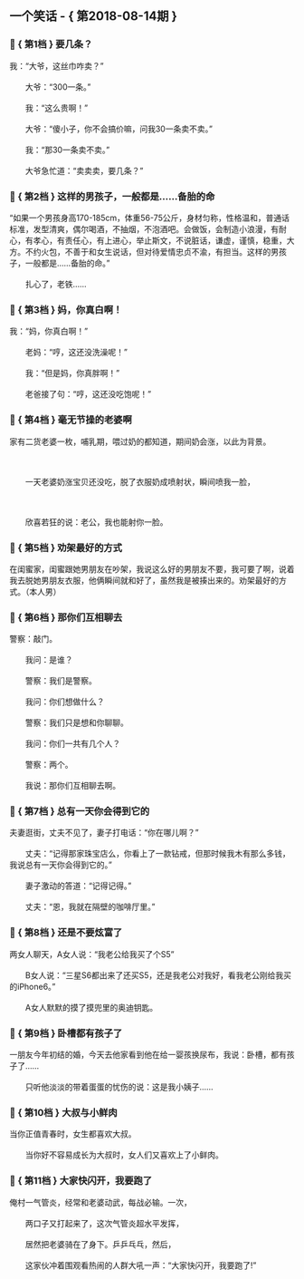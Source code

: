 ## 一个笑话 - { 第2018-08-14期 }
</hr>

### :jack_o_lantern: { 第1档 } 要几条？
我：“大爷，这丝巾咋卖？”<br/><br/>　　大爷：“300一条。”<br/><br/>　　我：“这么贵啊！”<br/><br/>　　大爷：“傻小子，你不会搞价嘛，问我30一条卖不卖。”<br/><br/>　　我：“那30一条卖不卖。”<br/><br/>　　大爷急忙道：“卖卖卖，要几条？”


### :jack_o_lantern: { 第2档 } 这样的男孩子，一般都是……备胎的命
“如果一个男孩身高170-185cm，体重56-75公斤，身材匀称，性格温和，普通话标准，发型清爽，偶尔喝酒，不抽烟，不泡酒吧。会做饭，会制造小浪漫，有耐心，有孝心，有责任心，有上进心，举止斯文，不说脏话，谦虚，谨慎，稳重，大方。不约火包，不善于和女生说话，但对待爱情忠贞不渝，有担当。这样的男孩子，一般都是……备胎的命。”<br/><br/>　　扎心了，老铁……


### :jack_o_lantern: { 第3档 } 妈，你真白啊！
我：“妈，你真白啊！”<br/><br/>　　老妈：“哼，这还没洗澡呢！”<br/><br/>　　我：“但是妈，你真胖啊！”<br/><br/>　　老爸接了句：“哼，这还没吃饱呢！”


### :jack_o_lantern: { 第4档 } 毫无节操的老婆啊
家有二货老婆一枚，哺乳期，喂过奶的都知道，期间奶会涨，以此为背景。<br/><br/><br/><br/>　　一天老婆奶涨宝贝还没吃，脱了衣服奶成喷射状，瞬间喷我一脸，<br/><br/><br/><br/>　　欣喜若狂的说：老公，我也能射你一脸。


### :jack_o_lantern: { 第5档 } 劝架最好的方式
在闺蜜家，闺蜜跟她男朋友在吵架，我说这么好的男朋友不要，我可要了啊，说着我去脱她男朋友衣服，他俩瞬间就和好了，虽然我是被揍出来的。劝架最好的方式。（本人男）


### :jack_o_lantern: { 第6档 } 那你们互相聊去
警察：敲门。<br/><br/>　　我问：是谁？<br/><br/>　　警察：我们是警察。<br/><br/>　　我问：你们想做什么？<br/><br/>　　警察：我们只是想和你聊聊。<br/><br/>　　我问：你们一共有几个人？<br/><br/>　　警察：两个。<br/><br/>　　我说：那你们互相聊去啊。


### :jack_o_lantern: { 第7档 } 总有一天你会得到它的
夫妻逛街，丈夫不见了，妻子打电话：“你在哪儿啊？”<br/><br/>　　丈夫：“记得那家珠宝店么，你看上了一款钻戒，但那时候我木有那么多钱，我说总有一天你会得到它的。”<br/><br/>　　妻子激动的答道：“记得记得。”<br/><br/>　　丈夫：“恩，我就在隔壁的咖啡厅里。”


### :jack_o_lantern: { 第8档 } 还是不要炫富了
两女人聊天，A女人说：“我老公给我买了个S5”<br/><br/>　　B女人说：“三星S6都出来了还买S5，还是我老公对我好，看我老公刚给我买的iPhone6。”<br/><br/>　　A女人默默的摸了摸兜里的奥迪钥匙。


### :jack_o_lantern: { 第9档 } 卧槽都有孩子了
一朋友今年初结的婚，今天去他家看到他在给一婴孩换尿布，我说：卧槽，都有孩子了……<br/><br/>　　只听他淡淡的带着蛋蛋的忧伤的说：这是我小姨子……


### :jack_o_lantern: { 第10档 } 大叔与小鲜肉
当你正值青春时，女生都喜欢大叔。<br/><br/>　　当你好不容易成长为大叔时，女人们又喜欢上了小鲜肉。


### :jack_o_lantern: { 第11档 } 大家快闪开，我要跑了
俺村一气管炎，经常和老婆动武，每战必输。一次，<br/><br/>　　两口子又打起来了，这次气管炎超水平发挥，<br/><br/>　　居然把老婆骑在了身下。乒乒乓乓，然后，<br/><br/>　　这家伙冲着围观看热闹的人群大吼一声：“大家快闪开，我要跑了!”


